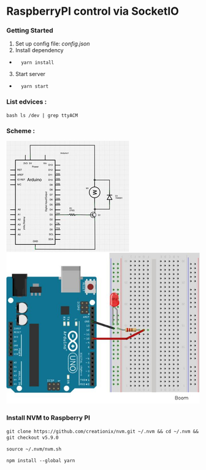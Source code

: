 # RaspberryPI control via SocketIO

### Getting Started
1. Set up config file: _config.json_
2. Install dependency
* ``` 
    yarn install 
  ```
3. Start server
* ```
    yarn start
  ```

### List edvices :
```
bash ls /dev | grep ttyACM
```
### Scheme :
![Image of Yaktocat](https://raw.githubusercontent.com/ruslanbanah/raspberry_socket/master/images/scheme.jpg)
![Image of Yaktocat](https://raw.githubusercontent.com/ruslanbanah/raspberry_socket/master/images/board.jpg)

### Install NVM to Raspberry PI
```
git clone https://github.com/creationix/nvm.git ~/.nvm && cd ~/.nvm && git checkout v5.9.0
```
```
source ~/.nvm/nvm.sh
```
```
npm install --global yarn
```
